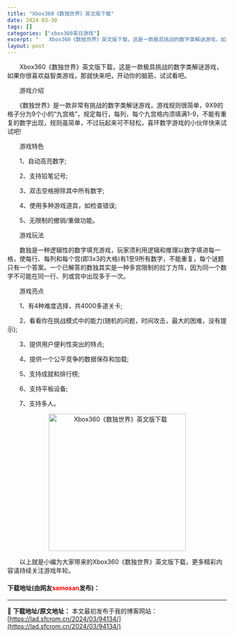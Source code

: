 ```yaml
---
title: "Xbox360《数独世界》英文版下载"
date: 2024-03-30
tags: []
categories: ["xbox360英日游戏"]
excerpt: "　　Xbox360《数独世界》英文版下载，这是一款极具挑战的数字类解谜游戏，如果你很喜欢益智类游戏，那就快来吧，开动你的脑筋，试试看吧。 　　游戏介绍 　　《数独世界》是一款非常有挑战的数字类解谜游戏，游戏规则很简单，9X9的格子分为9个小的&ldquo;九宫格&rdquo;，规定每行，每列，每个九&hellip;"
layout: post
---
```


 <p>　　Xbox360《数独世界》英文版下载，这是一款极具挑战的数字类解谜游戏，如果你很喜欢益智类游戏，那就快来吧，开动你的脑筋，试试看吧。</p> <p>　　游戏介绍</p> <p>　　《数独世界》是一款非常有挑战的数字类解谜游戏，游戏规则很简单，9X9的格子分为9个小的&ldquo;九宫格&rdquo;，规定每行，每列，每个九宫格内须填满1-9，不能有重复的数字出现，规则虽简单，不过玩起来可不轻松，喜环数字游戏的小伙伴快来试试吧!</p> <p>　　游戏特色</p> <p>　　1、自动高亮数字;</p> <p>　　2、支持铅笔记号;</p> <p>　　3、双击空格擦除其中所有数字;</p> <p>　　4、使用多种游戏道具，如检查错误;</p> <p>　　5、无限制的撤销/重做功能。</p> <p>　　游戏玩法</p> <p>　　数独是一种逻辑性的数字填充游戏，玩家须利用逻辑和推理以数字填进每一格，使每行、每列和每个宫(即3x3的大格)有1至9所有数字，不能重复，每个谜题只有一个答案。一个已解答的数独其实是一种多宫限制的拉丁方阵，因为同一个数字不可能在同一行、列或宫中出现多于一次。</p> <p>　　游戏亮点</p> <p>　　1、有4种难度选择，共4000多道关卡;</p> <p>　　2、看看你在挑战模式中的能力(随机的问题，时间攻击，最大的困难，没有提示);</p> <p>　　3、提供用户便利性突出的特点;</p> <p>　　4、提供一个公平竞争的数据保存和加载;</p> <p>　　5、支持成就和排行榜;</p> <p>　　6、支持平板设备;</p> <p>　　7、支持多人。</p> <p align="center"><img align="" border="0" src="https://lad.sfcrom.cn/wp-content/uploads/2024/03/20240330_6607e0a343969.jpg" width="315" alt="Xbox360《数独世界》英文版下载" /></p> <p>　　以上就是小编为大家带来的Xbox360《数独世界》英文版下载，更多精彩内容请持续关注游戏年轮。</p> <p><h4>下载地址(由网友<font color="red">samosan</font>发布)：</h4></p> 

---
📖 **下载地址/原文地址：** 本文最初发布于我的博客网站：[https://lad.sfcrom.cn/2024/03/94134/](https://lad.sfcrom.cn/2024/03/94134/)

